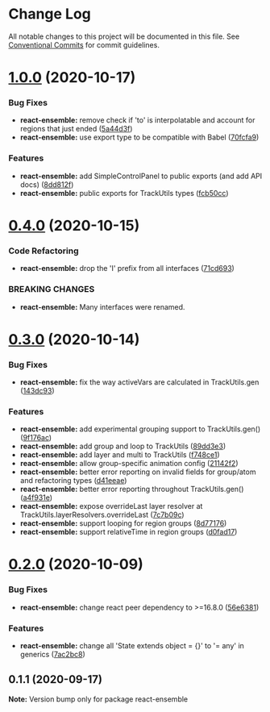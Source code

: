 # Change Log

All notable changes to this project will be documented in this file.
See [Conventional Commits](https://conventionalcommits.org) for commit guidelines.

# [1.0.0](https://github.com/jcowman2/react-ensemble/compare/react-ensemble@0.4.0...react-ensemble@1.0.0) (2020-10-17)


### Bug Fixes

* **react-ensemble:** remove check if 'to' is interpolatable and account for regions that just ended ([5a44d3f](https://github.com/jcowman2/react-ensemble/commit/5a44d3f9071a7adb0cc9a51999c397424b1d6079))
* **react-ensemble:** use export type to be compatible with Babel ([70fcfa9](https://github.com/jcowman2/react-ensemble/commit/70fcfa92fd17c0c0a2159c94132403140338ed24))


### Features

* **react-ensemble:** add SimpleControlPanel to public exports (and add API docs) ([8dd812f](https://github.com/jcowman2/react-ensemble/commit/8dd812f1b0d92c389c0409758d025c7321ad9c99))
* **react-ensemble:** public exports for TrackUtils types ([fcb50cc](https://github.com/jcowman2/react-ensemble/commit/fcb50cc8022c704363b72dbd4751ee1613585d29))





# [0.4.0](https://github.com/jcowman2/react-ensemble/compare/react-ensemble@0.3.0...react-ensemble@0.4.0) (2020-10-15)


### Code Refactoring

* **react-ensemble:** drop the 'I' prefix from all interfaces ([71cd693](https://github.com/jcowman2/react-ensemble/commit/71cd69312234de1ce9311cf58dc0b519a499324d))


### BREAKING CHANGES

* **react-ensemble:** Many interfaces were renamed.





# [0.3.0](https://github.com/jcowman2/react-ensemble/compare/react-ensemble@0.2.0...react-ensemble@0.3.0) (2020-10-14)


### Bug Fixes

* **react-ensemble:** fix the way activeVars are calculated in TrackUtils.gen ([143dc93](https://github.com/jcowman2/react-ensemble/commit/143dc930b0aae573e267e885a5e640f571f2d2c3))


### Features

* **react-ensemble:** add experimental grouping support to TrackUtils.gen() ([9f176ac](https://github.com/jcowman2/react-ensemble/commit/9f176acc8bc6e6b5fbd478657e3c97edf9da46f4))
* **react-ensemble:** add group and loop to TrackUtils ([89dd3e3](https://github.com/jcowman2/react-ensemble/commit/89dd3e3d191225f4e00d6e7e31a925e46ff08ba3))
* **react-ensemble:** add layer and multi to TrackUtils ([f748ce1](https://github.com/jcowman2/react-ensemble/commit/f748ce1123105c88123af192a211858514618b5c))
* **react-ensemble:** allow group-specific animation config ([21142f2](https://github.com/jcowman2/react-ensemble/commit/21142f227a7a5bad7a4218f1a3349c3001e505c8))
* **react-ensemble:** better error reporting on invalid fields for group/atom and refactoring types ([d41eeae](https://github.com/jcowman2/react-ensemble/commit/d41eeae1e951d136c702606d18840ec114bfa589))
* **react-ensemble:** better error reporting throughout TrackUtils.gen() ([a4f931e](https://github.com/jcowman2/react-ensemble/commit/a4f931e9f3451284d7631fd73885081305695472))
* **react-ensemble:** expose overrideLast layer resolver at TrackUtils.layerResolvers.overrideLast ([7c7b09c](https://github.com/jcowman2/react-ensemble/commit/7c7b09c9c09df046e05c43e36062c5e05b42f023))
* **react-ensemble:** support looping for region groups ([8d77176](https://github.com/jcowman2/react-ensemble/commit/8d771760f5a02661cf55d6b3b87d18a157bbeef3))
* **react-ensemble:** support relativeTime in region groups ([d0fad17](https://github.com/jcowman2/react-ensemble/commit/d0fad17b26442115f03c3f8c7ea4e5c0516902a8))





# [0.2.0](https://github.com/jcowman2/react-ensemble/compare/react-ensemble@0.1.1...react-ensemble@0.2.0) (2020-10-09)


### Bug Fixes

* **react-ensemble:** change react peer dependency to >=16.8.0 ([56e6381](https://github.com/jcowman2/react-ensemble/commit/56e6381bf284be3ba97ccea7c7d58bfab3170c23))


### Features

* **react-ensemble:** change all 'State extends object = {}' to '= any' in generics ([7ac2bc8](https://github.com/jcowman2/react-ensemble/commit/7ac2bc8aec4c054b9cdce14c22277e7d82681cfb))





## 0.1.1 (2020-09-17)

**Note:** Version bump only for package react-ensemble
